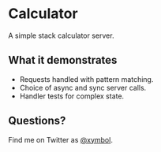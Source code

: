 # Calculator

A simple stack calculator server.

## What it demonstrates

- Requests handled with pattern matching.
- Choice of async and sync server calls.
- Handler tests for complex state.

## Questions?

Find me on Twitter as [@xymbol](https://twitter.com/xymbol).
